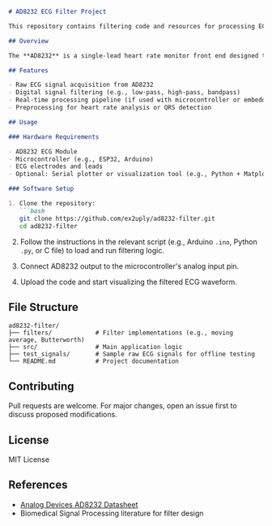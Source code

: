 ````markdown
# AD8232 ECG Filter Project

This repository contains filtering code and resources for processing ECG signals using the AD8232 module.

## Overview

The **AD8232** is a single-lead heart rate monitor front end designed to extract, amplify, and filter small bioelectric signals. This project focuses on post-processing the analog output of the AD8232 module to produce a clean ECG waveform suitable for analysis and visualization.

## Features

- Raw ECG signal acquisition from AD8232
- Digital signal filtering (e.g., low-pass, high-pass, bandpass)
- Real-time processing pipeline (if used with microcontroller or embedded platform)
- Preprocessing for heart rate analysis or QRS detection

## Usage

### Hardware Requirements

- AD8232 ECG Module
- Microcontroller (e.g., ESP32, Arduino)
- ECG electrodes and leads
- Optional: Serial plotter or visualization tool (e.g., Python + Matplotlib, Processing)

### Software Setup

1. Clone the repository:
   ```bash
   git clone https://github.com/ex2uply/ad8232-filter.git
   cd ad8232-filter
````

2. Follow the instructions in the relevant script (e.g., Arduino `.ino`, Python `.py`, or C file) to load and run filtering logic.

3. Connect AD8232 output to the microcontroller's analog input pin.

4. Upload the code and start visualizing the filtered ECG waveform.

## File Structure

```
ad8232-filter/
├── filters/            # Filter implementations (e.g., moving average, Butterworth)
├── src/                # Main application logic
├── test_signals/       # Sample raw ECG signals for offline testing
└── README.md           # Project documentation
```

## Contributing

Pull requests are welcome. For major changes, open an issue first to discuss proposed modifications.

## License

MIT License

## References

* [Analog Devices AD8232 Datasheet](https://www.analog.com/media/en/technical-documentation/data-sheets/AD8232.pdf)
* Biomedical Signal Processing literature for filter design
